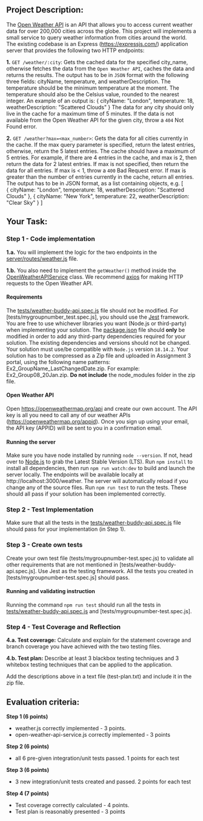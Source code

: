 ## Project Description:
The [Open Weather API](https://openweathermap.org/current) is an API that allows you to access current weather data for over 200,000 cities across the globe. This project will implements a small service to query weather information from cities around the world. The existing codebase is an Express (https://expressjs.com/) application server that provides the following two HTTP endpoints:

**1.** `GET /weather/:city`:
Gets the cached data for the specified city_name, otherwise fetches the data from the `Open Weather API`, caches the data and returns the results.
The output has to be in `JSON` format with the following three fields: cityName, temperature, and weatherDescription. The temperature should be the minimum temperature at the moment. The temperature should also be the Celsius value, rounded to the nearest integer. An example of an output is:
    {
        cityName: "London",
        temperature: 18,
        weatherDescription: "Scattered Clouds" 
    }
The data for any city should only live in the cache for a maximum time of 5 minutes. If the data is not available from the Open Weather API for the given city, throw a `404` Not Found error.

**2.** `GET /weather?max=<max_number>`:
Gets the data for all cities currently in the cache.
If the max query parameter is specified, return the latest entries, otherwise, return the 5 latest entries. The cache should have a maximum of 5 entries.
For example, if there are 4 entries in the cache, and max is 2, then return the data for 2 latest entries. If max is not specified, then return the data for all entries.
If max is < 1, throw a `400` Bad Request error.
If max is greater than the number of entries currently in the cache, return all entries.
The output has to be in JSON format, as a list containing objects, e.g.
    [  
        {
            cityName: "London",
            temperature: 18,
            weatherDescription: "Scattered Clouds" 
        },
        {
            cityName: "New York",
            temperature: 22,
            weatherDescription: "Clear Sky"
        }
    ]


## Your Task:

### Step 1 - Code implementation

**1.a.** You will implement the logic for the two endpoints in the [server/routes/weather.js](server/routes/weather.js) file.

**1.b.** You also need to implement the `getWeather()` method inside the [OpenWeatherAPIService](open-weather-api/open-weather-api-service.js) class.
We recommend [axios](https://www.npmjs.com/package/axios) for making HTTP requests to the Open Weather API. 

#### Requirements
The [tests/weather-buddy-api.spec.js](tests/weather-buddy-api.spec.js) file should not be modified.
For [tests/mygroupnumber_test.spec.js], you should use the [Jest](https://jestjs.io/) framework.
You are free to use whichever libraries you want (Node.js or third-party) when implementing your solution.
The [package.json](package.json) file should **only** be modified in order to add any third-party dependencies required for your solution.
The existing dependencies and versions should not be changed.
Your solution must use/be compatible with `Node.js` version `18.14.2`.
Your solution has to be compressed as a Zip file and uploaded in Assignment 3 portal, using the following name patterns: Ex2_GroupName_LastChangedDate.zip. For example: Ex2_Group08_20Jan.zip. **Do not include** the node_modules folder in the zip file.

#### Open Weather API
Open https://openweathermap.org/api and create our own account. The API key is all you need to call any of our weather APIs (https://openweathermap.org/appid). Once you sign up using your email, the API key (APPID) will be sent to you in a confirmation email.
#### Running the server
Make sure you have node installed by running `node --version`. If not, head over to [Node.js](https://nodejs.org/en/) to grab the Latest Stable Version (LTS). Run `npm install` to install all dependencies, then run `npm run watch:dev` to build and launch the server locally. The endpoints will be available locally at http://localhost:3000/weather. The server will automatically reload if you change any of the source files.
Run `npm run test` to run the tests. These should all pass if your solution has been implemented correctly.

### Step 2 - Test Implementation
Make sure that all the tests in the [tests/weather-buddy-api.spec.js](tests/weather-buddy-api.spec.js) file should pass for your implementation (in Step 1).

### Step 3 - Create own tests
Create your own test file (tests/mygroupnumber-test.spec.js) to validate all other requirements that are not mentioned in [tests/weather-buddy-api.spec.js]. Use Jest as the testing framework.
All the tests you created in [tests/mygroupnumber-test.spec.js] should pass. 

#### Running and validating instruction
Running the command `npm run test` should run all the tests in [tests/weather-buddy-api.spec.js](tests/weather-buddy-api.spec.js) and [tests/mygroupnumber-test.spec.js].

### Step 4 - Test Coverage and Reflection
**4.a. Test coverage:**
    Calculate and explain for the statement coverage and branch coverage you have achieved with the two testing files.
    
**4.b. Test plan:**
    Describe at least 3 blackbox testing techniques and 3 whitebox testing techniques that can be applied to the application.

Add the descriptions above in a text file (test-plan.txt) and include it in the zip file.

## Evaluation criteria:

**Step 1 (6 points)**

* weather.js correctly implemented - 3 points.
* open-weather-api-service.js correctly implemented - 3 points

**Step 2 (6 points)**

* all 6 pre-given integration/unit tests passed. 1 points for each test

**Step 3 (6 points)**

* 3 new integration/unit tests created and passed. 2 points for each test

**Step 4 (7 points)**

* Test coverage correctly calculated - 4 points.
* Test plan is reasonably presented - 3 points

